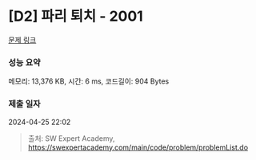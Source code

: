 # [D2] 파리 퇴치 - 2001 

[문제 링크](https://swexpertacademy.com/main/code/problem/problemDetail.do?contestProbId=AV5PzOCKAigDFAUq) 

### 성능 요약

메모리: 13,376 KB, 시간: 6 ms, 코드길이: 904 Bytes

### 제출 일자

2024-04-25 22:02



> 출처: SW Expert Academy, https://swexpertacademy.com/main/code/problem/problemList.do